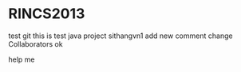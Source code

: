 # RINCS2013
test git
this is test java project
sithangvn1 add new comment
change Collaborators ok

help me

